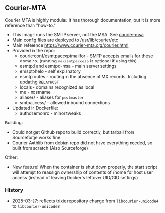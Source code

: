## Courier-MTA

Courier MTA is highly modular.  It has thorough documentation, but it is more reference than "how-to."
- This image runs the SMTP server, not the MSA.  See [courier-msa](../courier-msa)
- Main config files are deployed to [/usr/lib/courier/etc](courierconf/)
- Main reference https://www.courier-mta.org/courier.html
- Provided in the repo:
  - courierconf/esmtpacceptmailfor - SMTP accepts emails for these domains. (running `makesmtpaccess` is optional if using this)
  - esmtpd and esmtpd-msa - main server settings
  - emsptphelo - self explanatory
  - esmtproutes - routing in the absence of MX records. Including updating `RELAYHOST`
  - locals - domains recognized as local
  - me - hostname
  - aliases/ - aliases for `postmaster`
  - smtpaccess/ - allowed inbound connections
- Updated in Dockerfile:
  - authdaemonrc - minor tweaks

Building:
- Could not get Github repo to build correctly, but tarball from Sourceforge works fine.
- Courier Authlib from debian repo did not have everything needed, so built from scratch (Also Sourceforge)

Other:
- New feature! When the container is shut down properly, the start script will attempt to reassign ownership of contents of /home for host user access (instead of leaving Docker's leftover UID/GID settings)

### History
- 2025-03-27: reflects trixie repository change from `libcourier-unicode4` to `libcourier-unicode8`
